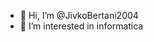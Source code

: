 - 👋 Hi, I’m @JivkoBertani2004
- 👀 I’m interested in informatica

<!---
JivkoBertani2004/JivkoBertani2004 is a ✨ special ✨ repository because its `README.md` (this file) appears on your GitHub profile.
You can click the Preview link to take a look at your changes.
--->
